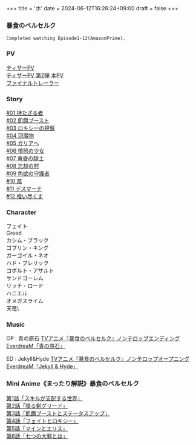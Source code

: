 +++
title = 'ホ'
date = 2024-06-12T16:26:24+09:00
draft = false
+++

### 暴食のベルセルク
```
Completed watching Episode1-12(AmazonPrime).
```

### PV
[ティザーPV](https://youtu.be/IxIxGQ7tJ_s)\
[ティザーPV 第2弾](https://youtu.be/lFp0HbjzF64)
[本PV](https://youtu.be/CdaFCMtJ32Q)\
[ファイナルトレーラー](https://youtu.be/iurSQgqT6Ug)

### Story
[#01 持たざる者](https://bousyoku-anime.com/story/episode01)\
[#02 飢餓ブースト](https://bousyoku-anime.com/story/episode02)\
[#03 ロキシーの視察](https://bousyoku-anime.com/story/episode03)\
[#04 冠魔物](https://bousyoku-anime.com/story/episode04)\
[#05 ガリアへ](https://bousyoku-anime.com/story/episode05)\
[#06 憤怒の少女](https://bousyoku-anime.com/story/episode06)\
[#07 黄昏の騎士](https://bousyoku-anime.com/story/episode07)\
[#08 忘却の村](https://bousyoku-anime.com/story/episode08)\
[#09 色欲の守護者](https://bousyoku-anime.com/story/episode09)\
[#10 罠](https://bousyoku-anime.com/story/episode10)\
[#11 デスマーチ](https://bousyoku-anime.com/story/episode11)\
[#12 喰い尽くす](https://bousyoku-anime.com/story/episode12)

### Character
フェイト\
Greed\
カシム・ブラック\
ゴブリン・キング\
ガーゴイル・ネオ\
ハド・ブレリック\
コボルト・アサルト\
サンドゴーレム\
リッチ・ロード\
ハニエル\
オメガスライム\
天竜\

### Music
OP : 青の原石
[TVアニメ『暴食のベルセルク』ノンテロップエンディング EverdreaM「青の原石」](https://youtu.be/ZK6PbDb73jg)

ED : Jekyll&Hyde
[TVアニメ『暴食のベルセルク』ノンテロップオープニング EverdreaM「Jekyll & Hyde」](https://youtu.be/h6GeUDua0MM)
### Mini Anime《まったり解説》暴食のベルセルク
[第1話「スキルが支配する世界」](https://youtu.be/rLxhtIeihhc)\
[第2話「喋る剣グリード」](https://youtu.be/cQQG35XmrAs)\
[第3話「飢餓ブーストとステータスアップ」](https://youtu.be/S8koxNFmNgQ)\
[第4話「フェイトとロキシー」](https://youtu.be/ZE1kIr23_Bs)\
[第5話「マインとエリス」](https://youtu.be/3Mr-8-PNHa0)\
[第6話「七つの大罪とは」](https://youtu.be/3ReePmDCFcg)

